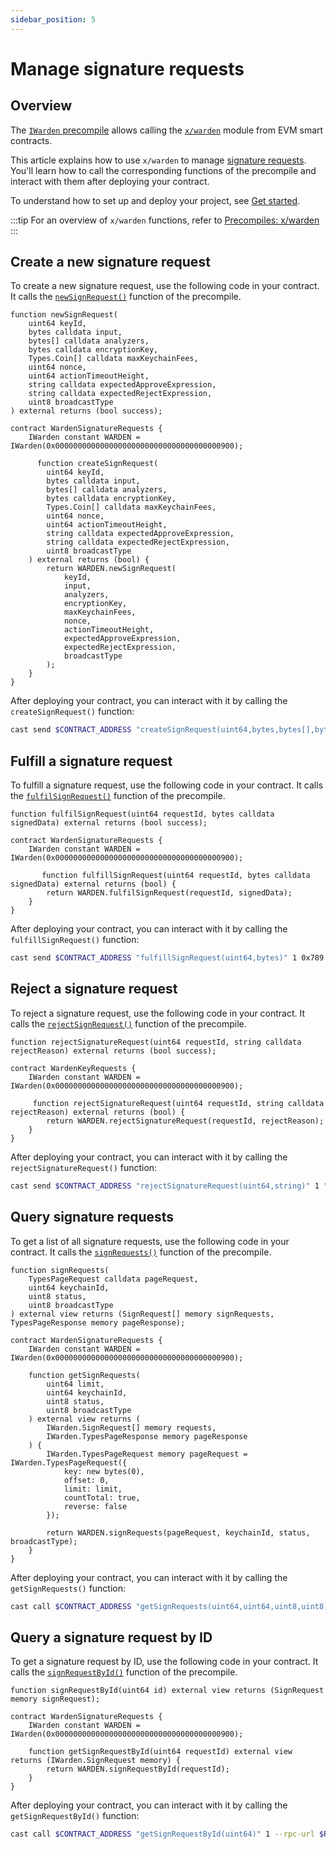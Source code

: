 ```yaml
---
sidebar_position: 5
---
```


# Manage signature requests

## Overview

The [`IWarden` precompile](https://github.com/warden-protocol/wardenprotocol/blob/main/precompiles/warden/IWarden.sol) allows calling the [`x/warden`](/learn/warden-protocol-modules/x-warden) module from EVM smart contracts.

This article explains how to use `x/warden` to manage [signature requests](/learn/glossary#signature-request). You'll learn how to call the corresponding functions of the precompile and interact with them after deploying your contract.

To understand how to set up and deploy your project, see [Get started](../get-started.md).

:::tip
For an overview of `x/warden` functions, refer to [Precompiles: x/warden](../../precompiles/x-warden#signature-requests)
:::

## Create a new signature request

To create a new signature request, use the following code in your contract. It calls the [`newSignRequest()`](../../precompiles/x-warden#create-a-new-signature-request) function of the precompile.

```solidity
function newSignRequest(
    uint64 keyId,
    bytes calldata input,
    bytes[] calldata analyzers,
    bytes calldata encryptionKey,
    Types.Coin[] calldata maxKeychainFees,
    uint64 nonce,
    uint64 actionTimeoutHeight,
    string calldata expectedApproveExpression,
    string calldata expectedRejectExpression,
    uint8 broadcastType
) external returns (bool success);

contract WardenSignatureRequests {
    IWarden constant WARDEN = IWarden(0x0000000000000000000000000000000000000900);

      function createSignRequest(
        uint64 keyId,
        bytes calldata input,
        bytes[] calldata analyzers,
        bytes calldata encryptionKey,
        Types.Coin[] calldata maxKeychainFees,
        uint64 nonce,
        uint64 actionTimeoutHeight,
        string calldata expectedApproveExpression,
        string calldata expectedRejectExpression,
        uint8 broadcastType
    ) external returns (bool) {
        return WARDEN.newSignRequest(
            keyId,
            input,
            analyzers,
            encryptionKey,
            maxKeychainFees,
            nonce,
            actionTimeoutHeight,
            expectedApproveExpression,
            expectedRejectExpression,
            broadcastType
        );
    }
}
```

After deploying your contract, you can interact with it by calling the `createSignRequest()` function:

```bash
cast send $CONTRACT_ADDRESS "createSignRequest(uint64,bytes,bytes[],bytes,(string,uint256)[],uint64 uint64,string,string,uint8)" 1 0x123... [] 0x456... "(\"award\",100000000000000000)" 1 1000 "approve_expression" "reject_expression" 0 --rpc-url $RPC_URL --private-key $PRIVATE_KEY
```

## Fulfill a signature request

To fulfill a signature request, use the following code in your contract. It calls the [`fulfilSignRequest()`](../../precompiles/x-warden#fulfill-a-signature-request) function of the precompile.

```solidity
function fulfilSignRequest(uint64 requestId, bytes calldata signedData) external returns (bool success);

contract WardenSignatureRequests {
    IWarden constant WARDEN = IWarden(0x0000000000000000000000000000000000000900);

       function fulfillSignRequest(uint64 requestId, bytes calldata signedData) external returns (bool) {
        return WARDEN.fulfilSignRequest(requestId, signedData);
    }
}
```

After deploying your contract, you can interact with it by calling the `fulfillSignRequest()` function:

```bash
cast send $CONTRACT_ADDRESS "fulfillSignRequest(uint64,bytes)" 1 0x789... --rpc-url $RPC_URL --private-key $PRIVATE_KEY
```

## Reject a signature request

To reject a signature request, use the following code in your contract. It calls the [`rejectSignRequest()`](../../precompiles/x-warden#reject-a-signature-request) function of the precompile.

```
function rejectSignatureRequest(uint64 requestId, string calldata rejectReason) external returns (bool success);

contract WardenKeyRequests {
    IWarden constant WARDEN = IWarden(0x0000000000000000000000000000000000000900);

     function rejectSignatureRequest(uint64 requestId, string calldata rejectReason) external returns (bool) {
        return WARDEN.rejectSignatureRequest(requestId, rejectReason);
    }
}
```

After deploying your contract, you can interact with it by calling the `rejectSignatureRequest()` function:

```bash
cast send $CONTRACT_ADDRESS "rejectSignatureRequest(uint64,string)" 1 "Invalid key format" --rpc-url $RPC_URL --private-key $PRIVATE_KEY
```

## Query signature requests

To get a list of all signature requests, use the following code in your contract. It calls the [`signRequests()`](../../precompiles/x-warden#query-signature-requests) function of the precompile.

```solidity
function signRequests(
    TypesPageRequest calldata pageRequest,
    uint64 keychainId,
    uint8 status,
    uint8 broadcastType
) external view returns (SignRequest[] memory signRequests, TypesPageResponse memory pageResponse);

contract WardenSignatureRequests {
    IWarden constant WARDEN = IWarden(0x0000000000000000000000000000000000000900);

    function getSignRequests(
        uint64 limit,
        uint64 keychainId,
        uint8 status,
        uint8 broadcastType
    ) external view returns (
        IWarden.SignRequest[] memory requests,
        IWarden.TypesPageResponse memory pageResponse
    ) {
        IWarden.TypesPageRequest memory pageRequest = IWarden.TypesPageRequest({
            key: new bytes(0),
            offset: 0,
            limit: limit,
            countTotal: true,
            reverse: false
        });

        return WARDEN.signRequests(pageRequest, keychainId, status, broadcastType);
    }
}
```

After deploying your contract, you can interact with it by calling the `getSignRequests()` function:

```bash
cast call $CONTRACT_ADDRESS "getSignRequests(uint64,uint64,uint8,uint8)" 10 1 1 0 --rpc-url $RPC_URL
```

## Query a signature request by ID

To get a signature request by ID, use the following code in your contract. It calls the [`signRequestById()`](../../precompiles/x-warden#query-a-signature-request-by-id) function of the precompile.

```solidity
function signRequestById(uint64 id) external view returns (SignRequest memory signRequest);

contract WardenSignatureRequests {
    IWarden constant WARDEN = IWarden(0x0000000000000000000000000000000000000900);

    function getSignRequestById(uint64 requestId) external view returns (IWarden.SignRequest memory) {
        return WARDEN.signRequestById(requestId);
    }
}
```

After deploying your contract, you can interact with it by calling the `getSignRequestById()` function:

```bash
cast call $CONTRACT_ADDRESS "getSignRequestById(uint64)" 1 --rpc-url $RPC_URL
```
